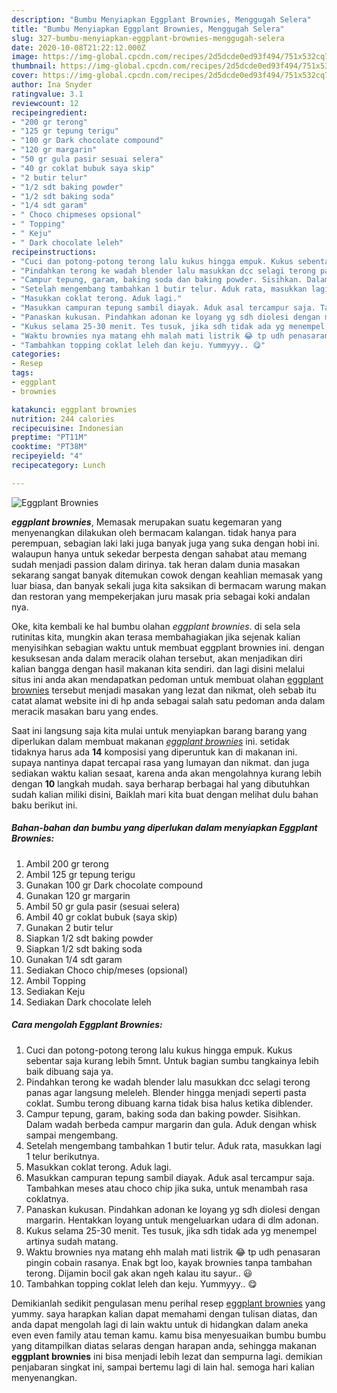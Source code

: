 ```yaml
---
description: "Bumbu Menyiapkan Eggplant Brownies, Menggugah Selera"
title: "Bumbu Menyiapkan Eggplant Brownies, Menggugah Selera"
slug: 327-bumbu-menyiapkan-eggplant-brownies-menggugah-selera
date: 2020-10-08T21:22:12.000Z
image: https://img-global.cpcdn.com/recipes/2d5dcde0ed93f494/751x532cq70/eggplant-brownies-foto-resep-utama.jpg
thumbnail: https://img-global.cpcdn.com/recipes/2d5dcde0ed93f494/751x532cq70/eggplant-brownies-foto-resep-utama.jpg
cover: https://img-global.cpcdn.com/recipes/2d5dcde0ed93f494/751x532cq70/eggplant-brownies-foto-resep-utama.jpg
author: Ina Snyder
ratingvalue: 3.1
reviewcount: 12
recipeingredient:
- "200 gr terong"
- "125 gr tepung terigu"
- "100 gr Dark chocolate compound"
- "120 gr margarin"
- "50 gr gula pasir sesuai selera"
- "40 gr coklat bubuk saya skip"
- "2 butir telur"
- "1/2 sdt baking powder"
- "1/2 sdt baking soda"
- "1/4 sdt garam"
- " Choco chipmeses opsional"
- " Topping"
- " Keju"
- " Dark chocolate leleh"
recipeinstructions:
- "Cuci dan potong-potong terong lalu kukus hingga empuk. Kukus sebentar saja kurang lebih 5mnt. Untuk bagian sumbu tangkainya lebih baik dibuang saja ya."
- "Pindahkan terong ke wadah blender lalu masukkan dcc selagi terong panas agar langsung meleleh. Blender hingga menjadi seperti pasta coklat. Sumbu terong dibuang karna tidak bisa halus ketika diblender."
- "Campur tepung, garam, baking soda dan baking powder. Sisihkan. Dalam wadah berbeda campur margarin dan gula. Aduk dengan whisk sampai mengembang."
- "Setelah mengembang tambahkan 1 butir telur. Aduk rata, masukkan lagi 1 telur berikutnya."
- "Masukkan coklat terong. Aduk lagi."
- "Masukkan campuran tepung sambil diayak. Aduk asal tercampur saja. Tambahkan meses atau choco chip jika suka, untuk menambah rasa coklatnya."
- "Panaskan kukusan. Pindahkan adonan ke loyang yg sdh diolesi dengan margarin. Hentakkan loyang untuk mengeluarkan udara di dlm adonan."
- "Kukus selama 25-30 menit. Tes tusuk, jika sdh tidak ada yg menempel artinya sudah matang."
- "Waktu brownies nya matang ehh malah mati listrik 😂 tp udh penasaran pingin cobain rasanya. Enak bgt loo, kayak brownies tanpa tambahan terong. Dijamin bocil gak akan ngeh kalau itu sayur.. 😃"
- "Tambahkan topping coklat leleh dan keju. Yummyyy.. 😋"
categories:
- Resep
tags:
- eggplant
- brownies

katakunci: eggplant brownies 
nutrition: 244 calories
recipecuisine: Indonesian
preptime: "PT11M"
cooktime: "PT38M"
recipeyield: "4"
recipecategory: Lunch

---
```



![Eggplant Brownies](https://img-global.cpcdn.com/recipes/2d5dcde0ed93f494/751x532cq70/eggplant-brownies-foto-resep-utama.jpg)

<b><i>eggplant brownies</i></b>, Memasak merupakan suatu kegemaran yang menyenangkan dilakukan oleh bermacam kalangan. tidak hanya para perempuan, sebagian laki laki juga banyak juga yang suka dengan hobi ini. walaupun hanya untuk sekedar berpesta dengan sahabat atau memang sudah menjadi passion dalam dirinya. tak heran dalam dunia masakan sekarang sangat banyak ditemukan cowok dengan keahlian memasak yang luar biasa, dan banyak sekali juga kita saksikan di bermacam warung makan dan restoran yang mempekerjakan juru masak pria sebagai koki andalan nya.

Oke, kita kembali ke hal bumbu olahan <i>eggplant brownies</i>. di sela sela rutinitas kita, mungkin akan terasa membahagiakan jika sejenak kalian menyisihkan sebagian waktu untuk membuat eggplant brownies ini. dengan kesuksesan anda dalam meracik olahan tersebut, akan menjadikan diri kalian bangga dengan hasil makanan kita sendiri. dan lagi disini melalui situs ini anda akan mendapatkan pedoman untuk membuat olahan <u>eggplant brownies</u> tersebut menjadi masakan yang lezat dan nikmat, oleh sebab itu catat alamat website ini di hp anda sebagai salah satu pedoman anda dalam meracik masakan baru yang endes.




Saat ini langsung saja kita mulai untuk menyiapkan barang barang yang diperlukan dalam membuat makanan <u><i>eggplant brownies</i></u> ini. setidak tidaknya harus ada <b>14</b> komposisi yang diperuntuk kan di makanan ini. supaya nantinya dapat tercapai rasa yang lumayan dan nikmat. dan juga sediakan waktu kalian sesaat, karena anda akan mengolahnya kurang lebih dengan <b>10</b> langkah mudah. saya berharap berbagai hal yang dibutuhkan sudah kalian miliki disini, Baiklah mari kita buat dengan melihat dulu bahan baku berikut ini.

<!--inarticleads1-->

##### Bahan-bahan dan bumbu yang diperlukan dalam menyiapkan Eggplant Brownies:

1. Ambil 200 gr terong
1. Ambil 125 gr tepung terigu
1. Gunakan 100 gr Dark chocolate compound
1. Gunakan 120 gr margarin
1. Ambil 50 gr gula pasir (sesuai selera)
1. Ambil 40 gr coklat bubuk (saya skip)
1. Gunakan 2 butir telur
1. Siapkan 1/2 sdt baking powder
1. Siapkan 1/2 sdt baking soda
1. Gunakan 1/4 sdt garam
1. Sediakan  Choco chip/meses (opsional)
1. Ambil  Topping
1. Sediakan  Keju
1. Sediakan  Dark chocolate leleh




<!--inarticleads2-->

##### Cara mengolah Eggplant Brownies:

1. Cuci dan potong-potong terong lalu kukus hingga empuk. Kukus sebentar saja kurang lebih 5mnt. Untuk bagian sumbu tangkainya lebih baik dibuang saja ya.
1. Pindahkan terong ke wadah blender lalu masukkan dcc selagi terong panas agar langsung meleleh. Blender hingga menjadi seperti pasta coklat. Sumbu terong dibuang karna tidak bisa halus ketika diblender.
1. Campur tepung, garam, baking soda dan baking powder. Sisihkan. Dalam wadah berbeda campur margarin dan gula. Aduk dengan whisk sampai mengembang.
1. Setelah mengembang tambahkan 1 butir telur. Aduk rata, masukkan lagi 1 telur berikutnya.
1. Masukkan coklat terong. Aduk lagi.
1. Masukkan campuran tepung sambil diayak. Aduk asal tercampur saja. Tambahkan meses atau choco chip jika suka, untuk menambah rasa coklatnya.
1. Panaskan kukusan. Pindahkan adonan ke loyang yg sdh diolesi dengan margarin. Hentakkan loyang untuk mengeluarkan udara di dlm adonan.
1. Kukus selama 25-30 menit. Tes tusuk, jika sdh tidak ada yg menempel artinya sudah matang.
1. Waktu brownies nya matang ehh malah mati listrik 😂 tp udh penasaran pingin cobain rasanya. Enak bgt loo, kayak brownies tanpa tambahan terong. Dijamin bocil gak akan ngeh kalau itu sayur.. 😃
1. Tambahkan topping coklat leleh dan keju. Yummyyy.. 😋




Demikianlah sedikit pengulasan menu perihal resep <u>eggplant brownies</u> yang yummy. saya harapkan kalian dapat memahami dengan tulisan diatas, dan anda dapat mengolah lagi di lain waktu untuk di hidangkan dalam aneka even even family atau teman kamu. kamu bisa menyesuaikan bumbu bumbu yang ditampilkan diatas selaras dengan harapan anda, sehingga makanan <b>eggplant brownies</b> ini bisa menjadi lebih lezat dan sempurna lagi. demikian penjabaran singkat ini, sampai bertemu lagi di lain hal. semoga hari kalian menyenangkan.

